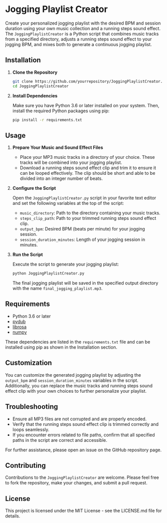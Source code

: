# Jogging Playlist Creator

Create your personalized jogging playlist with the desired BPM and session duration using your own music collection and a running steps sound effect. The `JoggingPlaylistCreator` is a Python script that combines music tracks from a specified directory, adjusts a running steps sound effect to your jogging BPM, and mixes both to generate a continuous jogging playlist.

## Installation

1. **Clone the Repository**

   ```bash
   git clone https://github.com/yourrepository/JoggingPlaylistCreator.git
   cd JoggingPlaylistCreator
   ```

2. **Install Dependencies**

   Make sure you have Python 3.6 or later installed on your system. Then, install the required Python packages using pip:

   ```bash
   pip install -r requirements.txt
   ```

## Usage

1. **Prepare Your Music and Sound Effect Files**

   - Place your MP3 music tracks in a directory of your choice. These tracks will be combined into your jogging playlist.
   - Download a running steps sound effect clip and trim it to ensure it can be looped effectively. The clip should be short and able to be divided into an integer number of beats.

2. **Configure the Script**

   Open the `JoggingPlaylistCreator.py` script in your favorite text editor and set the following variables at the top of the script:

   - `music_directory`: Path to the directory containing your music tracks.
   - `steps_clip_path`: Path to your trimmed running steps sound effect clip.
   - `output_bpm`: Desired BPM (beats per minute) for your jogging session.
   - `session_duration_minutes`: Length of your jogging session in minutes.

3. **Run the Script**

   Execute the script to generate your jogging playlist:

   ```bash
   python JoggingPlaylistCreator.py
   ```

   The final jogging playlist will be saved in the specified output directory with the name `final_jogging_playlist.mp3`.

## Requirements

- Python 3.6 or later
- [pydub](https://github.com/jiaaro/pydub)
- [librosa](https://librosa.github.io/librosa/)
- [numpy](https://numpy.org/)

These dependencies are listed in the `requirements.txt` file and can be installed using pip as shown in the Installation section.

## Customization

You can customize the generated jogging playlist by adjusting the `output_bpm` and `session_duration_minutes` variables in the script. Additionally, you can replace the music tracks and running steps sound effect clip with your own choices to further personalize your playlist.

## Troubleshooting

- Ensure all MP3 files are not corrupted and are properly encoded.
- Verify that the running steps sound effect clip is trimmed correctly and loops seamlessly.
- If you encounter errors related to file paths, confirm that all specified paths in the script are correct and accessible.

For further assistance, please open an issue on the GitHub repository page.

## Contributing

Contributions to the `JoggingPlaylistCreator` are welcome. Please feel free to fork the repository, make your changes, and submit a pull request.

## License

This project is licensed under the MIT License - see the LICENSE.md file for details.

